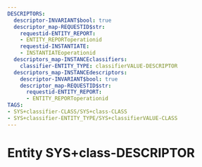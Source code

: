 ```yaml
---
DESCRIPTORS:
  descriptor-INVARIANT$bool: true
  descriptor_map-REQUESTID$str:
    requestid-ENTITY_REPORT:
    - ENTITY_REPORToperationid
    requestid-INSTANTIATE:
    - INSTANTIATEoperationid
  descriptors_map-INSTANCEclassifiers:
    classifier-ENTITY_TYPE: classifierVALUE-DESCRIPTOR
  descriptors_map-INSTANCEdescriptors:
    descriptor-INVARIANT$bool: true
    descriptor_map-REQUESTID$str:
      requestid-ENTITY_REPORT:
      - ENTITY_REPORToperationid
TAGS:
- SYS+classifier-CLASS/SYS+class-CLASS
- SYS+classifier-ENTITY_TYPE/SYS+classifierVALUE-CLASS
---
```

# Entity SYS+class-DESCRIPTOR

